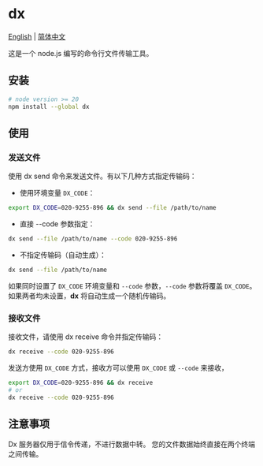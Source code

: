 # dx

[English](README.md) | [简体中文](README_CN.md)

这是一个 node.js 编写的命令行文件传输工具。

## 安装

```bash
# node version >= 20
npm install --global dx 
```

## 使用

### 发送文件

使用 dx send 命令来发送文件。有以下几种方式指定传输码：

- 使用环境变量 `DX_CODE`：

```bash
export DX_CODE=020-9255-896 && dx send --file /path/to/name
```

- 直接 --code 参数指定：

```bash
dx send --file /path/to/name --code 020-9255-896
```

- 不指定传输码（自动生成）：

```bash
dx send --file /path/to/name
```

如果同时设置了 `DX_CODE` 环境变量和 `--code` 参数，`--code` 参数将覆盖 `DX_CODE`。 
如果两者均未设置，**dx** 将自动生成一个随机传输码。

### 接收文件

接收文件，请使用 dx receive 命令并指定传输码：

```bash
dx receive --code 020-9255-896
```

发送方使用 `DX_CODE` 方式，接收方可以使用 `DX_CODE` 或 `--code` 来接收，

```bash
export DX_CODE=020-9255-896 && dx receive
# or
dx receive --code 020-9255-896
```

## 注意事项

Dx 服务器仅用于信令传递，不进行数据中转。 您的文件数据始终直接在两个终端之间传输。


